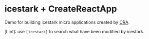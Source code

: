 # icestark + CreateReactApp

Demo for building icestark micro applications created by [CRA](https://create-react-app.dev/).

[Lint]: use `[icestark]` to search what have been modified by icestark.

